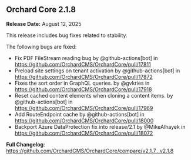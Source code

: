 ## Orchard Core 2.1.8

**Release Date:** August 12, 2025

This release includes bug fixes related to stability.

The following bugs are fixed:

* Fix PDF FileStream reading bug by @github-actions[bot] in https://github.com/OrchardCMS/OrchardCore/pull/17811
* Preload site settings on tenant activation by @github-actions[bot] in https://github.com/OrchardCMS/OrchardCore/pull/17872
* Fixes the sort order in GraphQL queries. by @gvkries in https://github.com/OrchardCMS/OrchardCore/pull/17918
* Reset cached content elements when cloning a content items. by @github-actions[bot] in https://github.com/OrchardCMS/OrchardCore/pull/17969
* Add RouteEndpoint cache by @github-actions[bot] in https://github.com/OrchardCMS/OrchardCore/pull/18000
* Backport Azure DataProtection fix into release/2.1 by @MikeAlhayek in https://github.com/OrchardCMS/OrchardCore/pull/18072

**Full Changelog**: https://github.com/OrchardCMS/OrchardCore/compare/v2.1.7...v2.1.8
